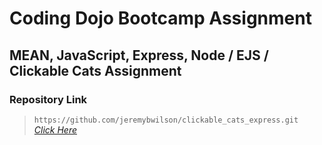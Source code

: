 # Coding Dojo Bootcamp Assignment
## MEAN, JavaScript, Express, Node /  EJS / Clickable Cats Assignment

### Repository Link

> ``` https://github.com/jeremybwilson/clickable_cats_express.git ```<br>
> _[Click Here](https://github.com/jeremybwilson/clickable_cats_express.git)_
